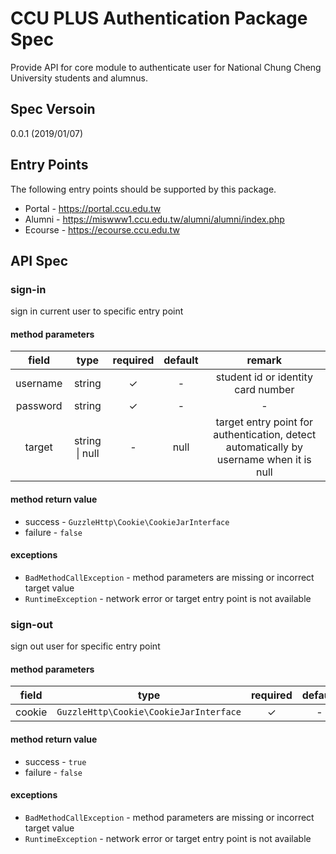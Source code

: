 # CCU PLUS Authentication Package Spec

Provide API for core module to authenticate user for National Chung Cheng University students and alumnus.

## Spec Versoin

0.0.1 (2019/01/07)

## Entry Points
The following entry points should be supported by this package.

- Portal - https://portal.ccu.edu.tw
- Alumni - https://miswww1.ccu.edu.tw/alumni/alumni/index.php
- Ecourse - https://ecourse.ccu.edu.tw

## API Spec

### sign-in

sign in current user to specific entry point

#### method parameters

|  field   |      type      | required | default |                            remark                            |
| :------: | :------------: | :------: | :-----: | :----------------------------------------------------------: |
| username |     string     |    ✓     |    -    |              student id or identity card number              |
| password |     string     |    ✓     |    -    |                              -                               |
|  target  | string \| null |    -     |  null   | target entry point for authentication, detect automatically by username when it is null |

#### method return value

- success - `GuzzleHttp\Cookie\CookieJarInterface`
- failure - `false`

#### exceptions

- `BadMethodCallException` - method parameters are missing or incorrect target value
- `RuntimeException` - network error or target entry point is not available

### sign-out

sign out user for specific entry point

#### method parameters

| field  |                  type                  | required | default | remark |
| :----: | :------------------------------------: | :------: | :-----: | :----: |
| cookie | `GuzzleHttp\Cookie\CookieJarInterface` |    ✓     |    -    |   -    |

#### method return value

- success - `true`
- failure - `false`

#### exceptions

- `BadMethodCallException` - method parameters are missing or incorrect target value
- `RuntimeException` - network error or target entry point is not available

